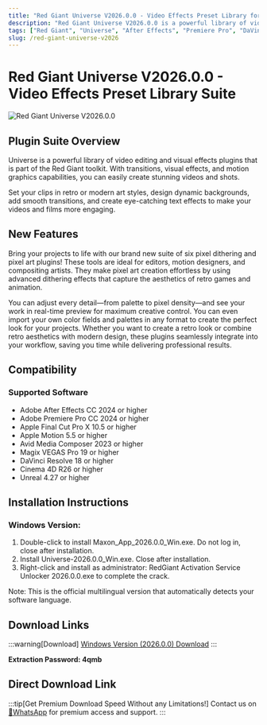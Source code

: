 ```yaml
---
title: "Red Giant Universe V2026.0.0 - Video Effects Preset Library for AE, Premiere & DaVinci"
description: "Red Giant Universe V2026.0.0 is a powerful library of video editing and visual effects plugins. Create stunning transitions, visual effects, and motion graphics with this comprehensive toolkit that works across multiple platforms."
tags: ["Red Giant", "Universe", "After Effects", "Premiere Pro", "DaVinci Resolve", "Visual Effects", "Video Plugins", "Motion Graphics", "Transitions", "Video Editing"]
slug: /red-giant-universe-v2026
---
```


# Red Giant Universe V2026.0.0 - Video Effects Preset Library Suite

![Red Giant Universe V2026.0.0](https://www.gfxcamp.com/wp-content/uploads/2024/09/Universe-Suite-v2025.jpg)

## Plugin Suite Overview

Universe is a powerful library of video editing and visual effects plugins that is part of the Red Giant toolkit. With transitions, visual effects, and motion graphics capabilities, you can easily create stunning videos and shots. 

Set your clips in retro or modern art styles, design dynamic backgrounds, add smooth transitions, and create eye-catching text effects to make your videos and films more engaging.

## New Features

Bring your projects to life with our brand new suite of six pixel dithering and pixel art plugins! These tools are ideal for editors, motion designers, and compositing artists. They make pixel art creation effortless by using advanced dithering effects that capture the aesthetics of retro games and animation.

You can adjust every detail—from palette to pixel density—and see your work in real-time preview for maximum creative control. You can even import your own color fields and palettes in any format to create the perfect look for your projects. Whether you want to create a retro look or combine retro aesthetics with modern design, these plugins seamlessly integrate into your workflow, saving you time while delivering professional results.

## Compatibility

### Supported Software
- Adobe After Effects CC 2024 or higher
- Adobe Premiere Pro CC 2024 or higher
- Apple Final Cut Pro X 10.5 or higher
- Apple Motion 5.5 or higher
- Avid Media Composer 2023 or higher
- Magix VEGAS Pro 19 or higher
- DaVinci Resolve 18 or higher
- Cinema 4D R26 or higher
- Unreal 4.27 or higher

## Installation Instructions

### Windows Version:
1. Double-click to install Maxon_App_2026.0.0_Win.exe. Do not log in, close after installation.
2. Install Universe-2026.0.0_Win.exe. Close after installation.
3. Right-click and install as administrator: RedGiant Activation Service Unlocker 2026.0.0.exe to complete the crack.

Note: This is the official multilingual version that automatically detects your software language.

## Download Links

:::warning[Download]
[Windows Version (2026.0.0) Download](https://pan.baidu.com/s/165ImXxXu-LYg2ncpLSchHQ?pwd=4qmb)
:::

**Extraction Password: 4qmb**

## Direct Download Link
:::tip[Get Premium Download Speed Without any Limitations!]
Contact us on [💬WhatsApp](https://wa.me/+8613237610083) for premium  access and support.
:::